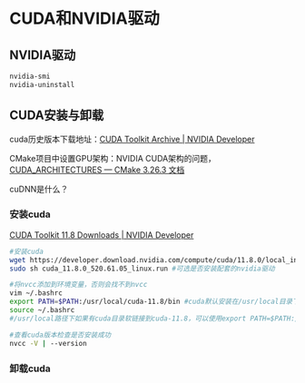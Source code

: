 

# CUDA和NVIDIA驱动

## NVIDIA驱动

```bash
nvidia-smi
nvidia-uninstall
```

## CUDA安装与卸载

cuda历史版本下载地址：[CUDA Toolkit Archive | NVIDIA Developer](https://developer.nvidia.com/cuda-toolkit-archive)

CMake项目中设置GPU架构：NVIDIA CUDA架构的问题，[CUDA_ARCHITECTURES — CMake 3.26.3 文档](https://cmake.org/cmake/help/latest/prop_tgt/CUDA_ARCHITECTURES.html)

cuDNN是什么？

### 安装cuda

[CUDA Toolkit 11.8 Downloads | NVIDIA Developer](https://developer.nvidia.com/cuda-11-8-0-download-archive?target_os=Linux&target_arch=x86_64&Distribution=Ubuntu&target_version=18.04&target_type=runfile_local)

```bash
#安装cuda
wget https://developer.download.nvidia.com/compute/cuda/11.8.0/local_installers/cuda_11.8.0_520.61.05_linux.run
sudo sh cuda_11.8.0_520.61.05_linux.run #可选是否安装配套的nvidia驱动

#将nvcc添加到环境变量，否则会找不到nvcc
vim ~/.bashrc
export PATH=$PATH:/usr/local/cuda-11.8/bin #cuda默认安装在/usr/local目录下
source ~/.bashrc
#/usr/local路径下如果有cuda目录软链接到cuda-11.8，可以使用export PATH=$PATH:/usr/local/cuda/bin

#查看cuda版本检查是否安装成功
nvcc -V | --version
```

### 卸载cuda

